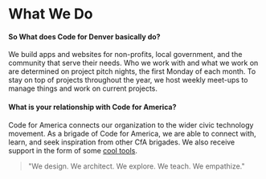 # What We Do

#### So What does Code for Denver basically do?

We build apps and websites for non-profits, local government, and the community that serve their needs. Who we work with and what we work on are determined on project pitch nights, the first Monday of each month. To stay on top of projects throughout the year, we host weekly meet-ups to manage things and work on current projects.

#### What is your relationship with Code for America?

Code for America connects our organization to the wider civic technology movement. As a brigade of Code for America, we are able to connect with, learn, and seek inspiration from other CfA brigades. We also receive support in the form of some [cool tools](http://www.codeforamerica.org/brigade/tools/).

>"We design. We architect. We explore. We teach. We empathize."
